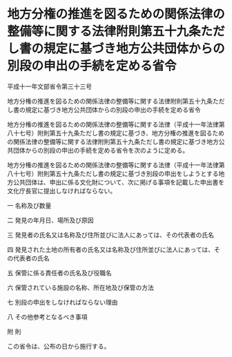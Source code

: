 # 地方分権の推進を図るための関係法律の整備等に関する法律附則第五十九条ただし書の規定に基づき地方公共団体からの別段の申出の手続を定める省令

平成十一年文部省令第三十三号

地方分権の推進を図るための関係法律の整備等に関する法律附則第五十九条ただし書の規定に基づき地方公共団体からの別段の申出の手続を定める省令

地方分権の推進を図るための関係法律の整備等に関する法律（平成十一年法律第八十七号）附則第五十九条ただし書の規定に基づき、地方分権の推進を図るための関係法律の整備等に関する法律附則第五十九条ただし書の規定に基づき地方公共団体からの別段の申出の手続を定める省令を次のように定める。

地方分権の推進を図るための関係法律の整備等に関する法律（平成十一年法律第八十七号）附則第五十九条ただし書の規定に基づき別段の申出をしようとする地方公共団体は、申出に係る文化財について、次に掲げる事項を記載した申出書を文化庁長官に提出しなければならない。

一 名称及び数量

二 発見の年月日、場所及び原因

三 発見者の氏名又は名称及び住所並びに法人にあっては、その代表者の氏名

四 発見された土地の所有者の氏名又は名称及び住所並びに法人にあっては、その代表者の氏名

五 保管に係る責任者の氏名及び役職名

六 保管されている施設の名称、所在地及び保管の方法

七 別段の申出をしなければならない理由

八 その他参考となるべき事項

附 則

この省令は、公布の日から施行する。
